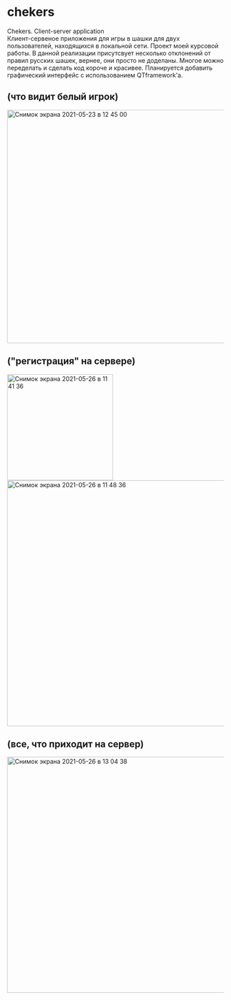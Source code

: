 # chekers
Chekers. Client-server application  
Клиент-сервеное приложения для игры в шашки для двух пользователей, находящихся в локальной сети. Проект моей курсовой работы. 
В данной реализации присутсвует несколько отклонений от правил русских шашек, вернее, они просто не доделаны.
Многое можно переделать и сделать код короче и красивее.
Планируется добавить графический интерфейс с использованием QTframework'а.



## (что видит белый игрок)
<img width="541" alt="Снимок экрана 2021-05-23 в 12 45 00" src="https://user-images.githubusercontent.com/72802588/120887658-de7b8700-c5fc-11eb-8fbf-352c6854ddce.png"> 

## ("регистрация" на сервере)
<img width="246" alt="Снимок экрана 2021-05-26 в 11 41 36" src="https://user-images.githubusercontent.com/72802588/120887667-e5a29500-c5fc-11eb-93ad-144a9b727923.png">

<img width="570" alt="Снимок экрана 2021-05-26 в 11 48 36" src="https://user-images.githubusercontent.com/72802588/120887672-e9ceb280-c5fc-11eb-949b-a9c91173a9dc.png">

## (все, что приходит на сервер)
<img width="547" alt="Снимок экрана 2021-05-26 в 13 04 38" src="https://user-images.githubusercontent.com/72802588/120887680-f226ed80-c5fc-11eb-91d1-2cf154c95e38.png"> 

